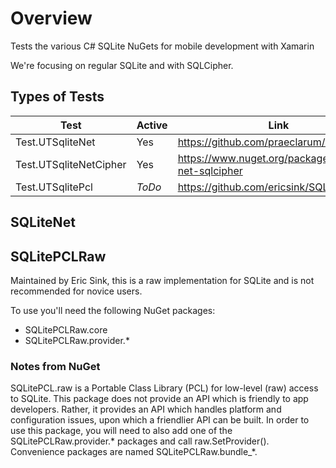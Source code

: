 # Overview
Tests the various C# SQLite NuGets for mobile development with Xamarin

We're focusing on regular SQLite and with SQLCipher.

## Types of Tests

| Test | Active | Link |
|------|--------|------|
| Test.UTSqliteNet        | Yes | https://github.com/praeclarum/sqlite-net/ |
| Test.UTSqliteNetCipher  | Yes | https://www.nuget.org/packages/sqlite-net-sqlcipher |
| Test.UTSqlitePcl        | *ToDo* | https://github.com/ericsink/SQLitePCL.raw |


## SQLiteNet


## SQLitePCLRaw
Maintained by Eric Sink, this is a raw implementation for SQLite and is not recommended for novice users.

To use you'll need the following NuGet packages:
* SQLitePCLRaw.core
* SQLitePCLRaw.provider.*


### Notes from NuGet
SQLitePCL.raw is a Portable Class Library (PCL) for low-level (raw) access to SQLite.  This package does not provide an API which is friendly to app developers.  Rather, it provides an API which handles platform and configuration issues, upon which a friendlier API can be built.  In order to use this package, you will need to also add one of the SQLitePCLRaw.provider.* packages and call raw.SetProvider().  Convenience packages are named SQLitePCLRaw.bundle_*.

